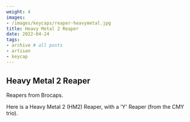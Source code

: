 ```yaml
---
weight: 4
images:
- /images/keycaps/reaper-heavymetal.jpg
title: Heavy Metal 2 Reaper
date: 2022-04-24
tags:
- archive # all posts
- artisan
- keycap
---
```


## Heavy Metal 2 Reaper

Reapers from Brocaps.

Here is a Heavy Metal 2 (HM2) Reaper, with a 'Y' Reaper (from the CMY trio).